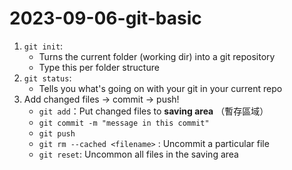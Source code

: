 # 2023-09-06-git-basic
1. `git init`: 
   - Turns the current folder (working dir) into a git repository
   - Type this per folder structure
2. `git status`:
   - Tells you what's going on with your git in your current repo
3. Add changed files -> commit -> push!
   - `git add`：Put changed files to **saving area** （暫存區域）
   - `git commit -m "message in this commit"`
   - `git push`
   - `git rm --cached <filename>` : Uncommit a particular file
   - `git reset`: Uncommon all files in the saving area

